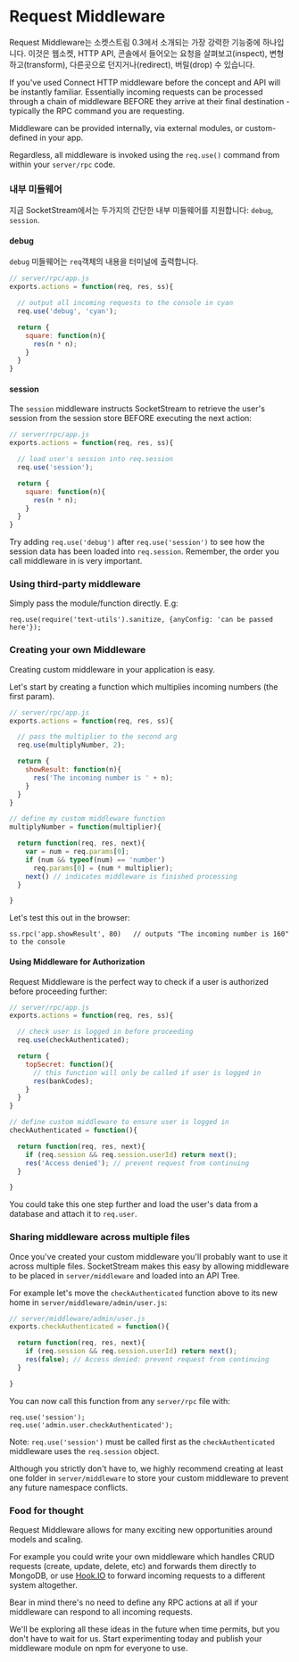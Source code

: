 # Request Middleware

Request Middleware는 소켓스트림 0.3에서 소개되는 가장 강력한 기능중에 하나입니다. 이것은 웹소켓, HTTP API, 콘솔에서 들어오는 요청을 살펴보고(inspect), 변형하고(transform), 다른곳으로 던지거나(redirect), 버릴(drop) 수 있습니다.
<!---
One of the most powerful and exiting features introduced in SocketStream 0.3 is Request Middleware. This has the power to inspect, transform, redirect or drop incoming requests over the websocket, HTTP API, or console.
-->

<!---
-->
If you've used Connect HTTP middleware before the concept and API will be instantly familiar. Essentially incoming requests can be processed through a chain of middleware BEFORE they arrive at their final destination - typically the RPC command you are requesting.

Middleware can be provided internally, via external modules, or custom-defined in your app.

Regardless, all middleware is invoked using the `req.use()` command from within your `server/rpc` code.


### 내부 미들웨어

지금 SocketStream에서는 두가지의 간단한 내부 미들웨어를 지원합니다: `debug`, `session`.
<!---
Right now SocketStream provides two simple internal middleware functions: `debug` and `session`.
-->

#### debug

`debug` 미들웨어는 `req`객체의 내용을 터미널에 출력합니다.
<!---
The `debug` middleware will output the contents of the `req` object to the terminal, useful when you're debugging problems. It takes an optional argument indicating which color to output the message in:
-->

```javascript
// server/rpc/app.js
exports.actions = function(req, res, ss){

  // output all incoming requests to the console in cyan
  req.use('debug', 'cyan');

  return {
    square: function(n){
      res(n * n);
    }
  }
}
```

#### session

The `session` middleware instructs SocketStream to retrieve the user's session from the session store BEFORE executing the next action:

```javascript
// server/rpc/app.js
exports.actions = function(req, res, ss){

  // load user's session into req.session
  req.use('session');

  return {
    square: function(n){
      res(n * n);
    }
  }
}
```

Try adding `req.use('debug')` after `req.use('session')` to see how the session data has been loaded into `req.session`. Remember, the order you call middleware in is very important.


### Using third-party middleware

Simply pass the module/function directly. E.g:

    req.use(require('text-utils').sanitize, {anyConfig: 'can be passed here'});



### Creating your own Middleware

Creating custom middleware in your application is easy.

Let's start by creating a function which multiplies incoming numbers (the first param).

```javascript
// server/rpc/app.js
exports.actions = function(req, res, ss){

  // pass the multiplier to the second arg
  req.use(multiplyNumber, 2);

  return {
    showResult: function(n){
      res('The incoming number is ' + n);
    }
  }
}

// define my custom middleware function
multiplyNumber = function(multiplier){

  return function(req, res, next){
    var = num = req.params[0];
    if (num && typeof(num) == 'number')
      req.params[0] = (num * multiplier);
    next() // indicates middleware is finished processing
  }

}
```

Let's test this out in the browser:

    ss.rpc('app.showResult', 80)   // outputs "The incoming number is 160" to the console


#### Using Middleware for Authorization

Request Middleware is the perfect way to check if a user is authorized before proceeding further:

```javascript
// server/rpc/app.js
exports.actions = function(req, res, ss){

  // check user is logged in before proceeding
  req.use(checkAuthenticated);

  return {
    topSecret: function(){
      // this function will only be called if user is logged in
      res(bankCodes);
    }
  }
}

// define custom middleware to ensure user is logged in
checkAuthenticated = function(){

  return function(req, res, next){
    if (req.session && req.session.userId) return next();
    res('Access denied'); // prevent request from continuing
  }

}
```

You could take this one step further and load the user's data from a database and attach it to `req.user`.


### Sharing middleware across multiple files

Once you've created your custom middleware you'll probably want to use it across multiple files. SocketStream makes this easy by allowing middleware to be placed in `server/middleware` and loaded into an API Tree.

For example let's move the `checkAuthenticated` function above to its new home in `server/middleware/admin/user.js`:

```javascript
// server/middleware/admin/user.js
exports.checkAuthenticated = function(){

  return function(req, res, next){
    if (req.session && req.session.userId) return next();
    res(false); // Access denied: prevent request from continuing
  }

}
```

You can now call this function from any `server/rpc` file with:

    req.use('session');
    req.use('admin.user.checkAuthenticated');

Note: `req.use('session')` must be called first as the `checkAuthenticated` middleware uses the `req.session` object.

Although you strictly don't have to, we highly recommend creating at least one folder in `server/middleware` to store your custom middleware to prevent any future namespace conflicts.


### Food for thought

Request Middleware allows for many exciting new opportunities around models and scaling.

For example you could write your own middleware which handles CRUD requests (create, update, delete, etc) and forwards them directly to MongoDB, or use [Hook.IO](https://github.com/hookio/hook.io) to forward incoming requests to a different system altogether.

Bear in mind there's no need to define any RPC actions at all if your middleware can respond to all incoming requests.

We'll be exploring all these ideas in the future when time permits, but you don't have to wait for us. Start experimenting today and publish your middleware module on npm for everyone to use.
